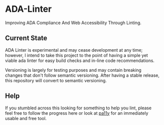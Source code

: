 # ADA-Linter

Improving ADA Compliance And Web Accessibility Through Linting.

## Current State

ADA Linter is experimental and may cease development at any time; however, I intend to take this project to the point of having a simple yet viable ada linter for easy build checks and in-line code recommendations.

Versioning is largely for testing purposes and may contain breaking changes that don't follow semantic versioning. After having a stable release, this repository will convert to semantic versioning.

## Help

If you stumbled across this looking for something to help you lint, please feel free to follow the progress here or look at [pa11y](https://github.com/pa11y/pa11y) for an immediately usable and free tool.
